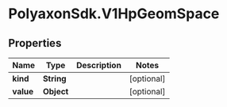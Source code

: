 # PolyaxonSdk.V1HpGeomSpace

## Properties
Name | Type | Description | Notes
------------ | ------------- | ------------- | -------------
**kind** | **String** |  | [optional] 
**value** | **Object** |  | [optional] 


